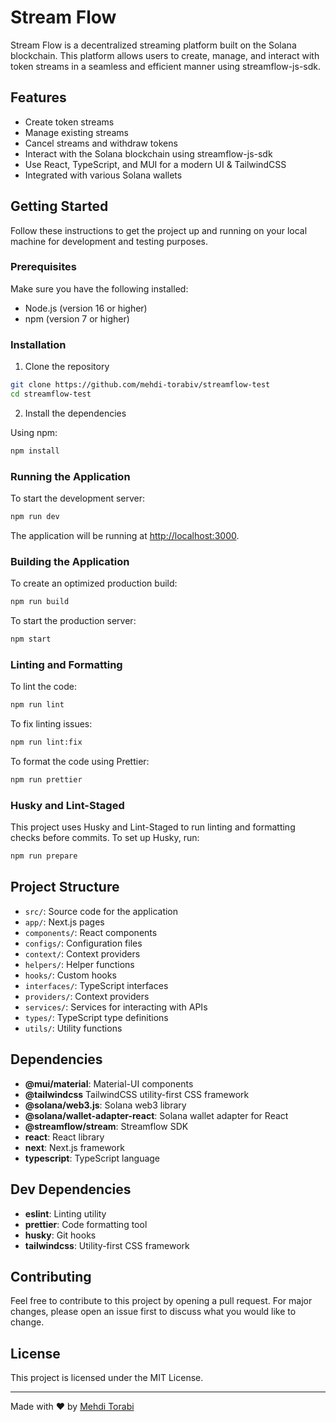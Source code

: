 # Stream Flow

Stream Flow is a decentralized streaming platform built on the Solana blockchain. This platform allows users to create, manage, and interact with token streams in a seamless and efficient manner using streamflow-js-sdk.

## Features

- Create token streams
- Manage existing streams
- Cancel streams and withdraw tokens
- Interact with the Solana blockchain using streamflow-js-sdk
- Use React, TypeScript, and MUI for a modern UI & TailwindCSS
- Integrated with various Solana wallets

## Getting Started

Follow these instructions to get the project up and running on your local machine for development and testing purposes.

### Prerequisites

Make sure you have the following installed:

- Node.js (version 16 or higher)
- npm (version 7 or higher)

### Installation

1. Clone the repository

```bash
git clone https://github.com/mehdi-torabiv/streamflow-test
cd streamflow-test
```

2. Install the dependencies

Using npm:

```bash
npm install
```

### Running the Application

To start the development server:

```bash
npm run dev
```

The application will be running at [http://localhost:3000](http://localhost:3000).

### Building the Application

To create an optimized production build:

```bash
npm run build
```

To start the production server:

```bash
npm start
```

### Linting and Formatting

To lint the code:

```bash
npm run lint
```

To fix linting issues:

```bash
npm run lint:fix
```

To format the code using Prettier:

```bash
npm run prettier
```

### Husky and Lint-Staged

This project uses Husky and Lint-Staged to run linting and formatting checks before commits. To set up Husky, run:

```bash
npm run prepare
```

## Project Structure

- `src/`: Source code for the application
- `app/`: Next.js pages
- `components/`: React components
- `configs/`: Configuration files
- `context/`: Context providers
- `helpers/`: Helper functions
- `hooks/`: Custom hooks
- `interfaces/`: TypeScript interfaces
- `providers/`: Context providers
- `services/`: Services for interacting with APIs
- `types/`: TypeScript type definitions
- `utils/`: Utility functions

## Dependencies

- **@mui/material**: Material-UI components
- **@tailwindcss** TailwindCSS utility-first CSS framework
- **@solana/web3.js**: Solana web3 library
- **@solana/wallet-adapter-react**: Solana wallet adapter for React
- **@streamflow/stream**: Streamflow SDK
- **react**: React library
- **next**: Next.js framework
- **typescript**: TypeScript language

## Dev Dependencies

- **eslint**: Linting utility
- **prettier**: Code formatting tool
- **husky**: Git hooks
- **tailwindcss**: Utility-first CSS framework

## Contributing

Feel free to contribute to this project by opening a pull request. For major changes, please open an issue first to discuss what you would like to change.

## License

This project is licensed under the MIT License.

---

Made with ❤️ by [Mehdi Torabi](https://github.com/mehdi-torabiv)
